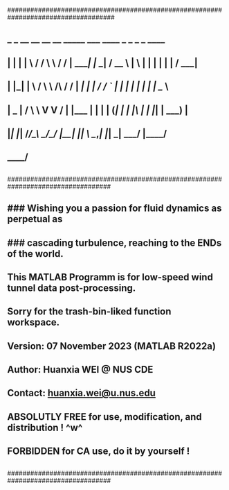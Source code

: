 
####################################################################################
##
##   _   _  __  __   __        __  _____   ___       ____    _   _   _   _   ____    
##  | | | | \ \/ /   \ \      / / | ____| |_ _|     / __ \  | \ | | | | | | / ___|  
##  | |_| |  \  /     \ \ /\ / /  |  _|    | |     / / _` | |  \| | | | | | \___ \ 
##  |  _  |  /  \      \ V  V /   | |___   | |    | | (_| | | |\  | | |_| |  ___) |
##  |_| |_| /_/\_\      \_/\_/    |_____| |___|    \ \__,_| |_| \_|  \___/  |____/ 
##                                                  \____/                         
##
###################################################################################
##  
##       ###   Wishing you a passion for fluid dynamics as perpetual as   ###
##       ###   cascading turbulence, reaching to the ENDs of the world.   ###
##
##       This MATLAB Programm is for low-speed wind tunnel data post-processing.
##       Sorry for the trash-bin-liked function workspace.
##
##       Version:    07 November 2023 (MATLAB R2022a)
##       Author:     Huanxia WEI @ NUS CDE
##       Contact:    huanxia.wei@u.nus.edu
##
##       ABSOLUTLY FREE for use, modification, and distribution ! ^w^
##       FORBIDDEN for CA use, do it by yourself !
##
###################################################################################
